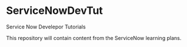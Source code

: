 # ServiceNowDevTut
Service Now Develepor Tutorials

This repository will contain content from the ServiceNow learning plans.
